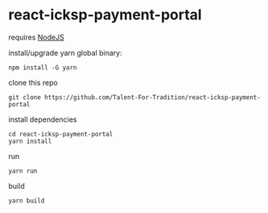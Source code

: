 # react-icksp-payment-portal
requires [NodeJS](https://nodejs.org/en/)


install/upgrade yarn global binary:
    
    npm install -G yarn

clone this repo

    git clone https://github.com/Talent-For-Tradition/react-icksp-payment-portal
    
install dependencies

    cd react-icksp-payment-portal
    yarn install
    
run

    yarn run


build

    yarn build
